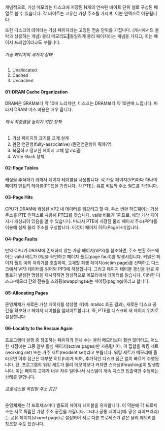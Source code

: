 개념적으로, 가상 메모리는 디스크에 저장된 N개의 연속된 바이트 단위 셀로 구성된 배열로 볼 수 있습니다.
각 바이트는 고유한 가상 주소를 가지며, 이는 인덱스로 이용됩니다.

또한 디스크의 데이터는 가상 페이지라는 고정된 전송 단위를 가집니다. (캐시에서의 블락과 상응하는 개념)
물리 메모리도동일하게 물리 페이지라는 개념을 가지고, 이는 페이지 프레임이라고도 부릅니다.

###### 가상 페이지의 세가지 상태
1. Unallocated
2. Cached
3. Uncached

#### 01-DRAM Cache Organization
DRAM은 SRAM보다 약 10배 느리지만, 디스크는 DRAM보다 약 10만배 느립니다.
따라서 DRAM 미스 비용은 매우 큽니다.
###### 캐시 적중률을 높이기 위한 정책
1. 가상 페이지의 크기를 크게 설계
2. 완전 연관형(fully-associative) (완전연관형이 뭐야??)
3. 복잡하고 정교한 페이지 교체 알고리즘
4. Write-Back 정책

#### 02-Page Tables
캐싱을 추적하기 위해서 페이지 테이블을 사용합니다. 각 가상 페이지(VP)마다 하나의 페이지 엔트리 테이블(PTE)을 가집니다. 각 PTE는 유효 비트와 주소 필드를 가집니다.

#### 03-Page Hits
CPU가 DRAM에 캐싱된 VP2 내 데이터를 읽으려고 할 때, 주소 변환 하드웨어는 가상 주소를 PTE 인덱스로 사용해 PTE2를 찾습니다. valid 비트가 1이므로, 해당 가상 페이지가 캐싱되어 있음을 알 수 있습니다. 따라서 PTE에 저장된 물리 페이지 주소(PP1)를 이용해 실제 물리 주소를 구성합니다. 이것이 페이지 히트(Page Hit)입니다.

#### 04-Page Faults
만약 CPU가 DRAM에 존재하지 않는 가상 페이지(VP3)를 참조하면, 주소 변환 하드웨어는 valid 비트가 0임을 확인하고 페이지 폴트(page fault)를 발생시킵니다. 커널은 페이지 폴트 예외 처리기를 호출하여, 교체할 희생 페이지(victim page)를 선택하고 디스크에서 VP3 데이터를 읽어와 PP3에 저장합니다. 그리고 페이지 테이블 갱신을 완료 후 폴트가 발생한 명령을 재시작하면 정상적으로 메모리에서 데이터를 읽습니다. 이러한 디스크-메모리 간의 전송을 스와핑(swapping)또는 페이징(paging)이라고 합니다.

#### 05-Allocating Pages
운영체제가 새로운 가상 페이지를 생성할 때(예: malloc 호출 결과), 새로운 디스크 공간을 확보하고 페이지 테이블을 업데이트합니다. 즉, PTE를 디스크의 새 페이지 위치로 설정합니다.

#### 06-Locality to the Rescue Again
프로그램이 실행 중 참조하는 페이지의 전체 수는 물리 메모리보다 훨씬 많더라도, 어느 한 시점에는 그중 일부 활성 페이지(active pages)만 사용됩니다. 이 집합을 워킹 세트(working set) 또는 거주 세트(resident set)라고 부릅니다. 워킹 세트가 메모리에 올라오면 이후 접근은 대부분 히트(hit)가 되며, 추가적인 디스크 접근 없이 빠르게 수행됩니다. 단, 프로그램의 워킹 세트가 물리 메모리보다 커지면 스래싱(thrashing)이 발생합니다. 이는 페이지 교체가 너무 자주 일어나서 시스템이 계속 디스크 입출력만 수행하는 상태를 말합니다.

###### 프로세스별 독립된 주소 공간
운영체제는 각 프로세스마다 별도의 페이지 테이블을 유지합니다.
이 덕분에 각 프로세스는 서로 독립된 가상 주소 공간을 가집니다.
그러나 공통 데이터(예: 공유 라이브러리)는 공유 페이지(shared page)로 설정되어 서로 다른 프로세스가 같은 물리 메모리를 참조할 수도 있습니다.